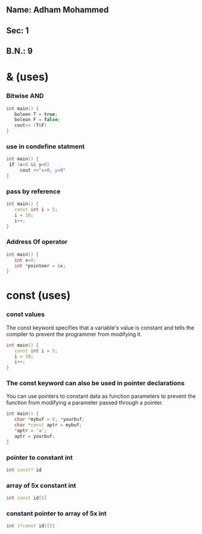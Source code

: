 ## Name: Adham Mohammed

## Sec: 1

## B.N.: 9

# & (uses)

### Bitwise AND 

```c++
int main() {
   boleen T = true;
   bolean F = false;
   cout<< (T&F) 
}
```

### use in  condefine statment 
```c++
int main() {
 if (x=0 && y=0)
     cout <<"x=0, y=0"
}
```


### pass by reference

```c++
int main() {
   const int i = 5;
   i = 10;   
   i++;   
}
```

### Address Of operator
```c++
int main() {
   int x=0;
   int *pointeer = &x;
}
```


# const (uses)

### const values
The const keyword specifies that a variable's value is constant and tells the compiler to prevent the programmer from modifying it.

```c++
int main() {
   const int i = 5;
   i = 10;   
   i++;   
}
```
### The const keyword can also be used in pointer declarations
You can use pointers to constant data as function parameters to prevent the function from modifying a parameter passed through a pointer.

```c++
int main() {
   char *mybuf = 0, *yourbuf;
   char *const aptr = mybuf;
   *aptr = 'a';   
   aptr = yourbuf;   
}
```
### pointer to constant int
```c++
int const* id
```
### array of 5x constant int
```c++
int const id[5]
```
### constant pointer to array of 5x int
```c++
int (*const id)[5]
```
